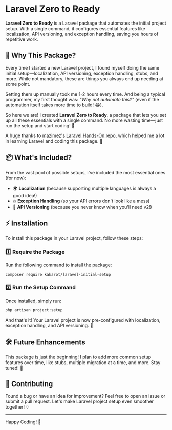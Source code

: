 # Laravel Zero to Ready

**Laravel Zero to Ready** is a Laravel package that automates the initial project setup. With a single command, it configures essential features like localization, API versioning, and exception handling, saving you hours of repetitive work.


## 🚀 Why This Package?

Every time I started a new Laravel project, I found myself doing the same initial setup—localization, API versioning, exception handling, stubs, and more. While not mandatory, these are things you always end up needing at some point.

Setting them up manually took me 1-2 hours every time. And being a typical programmer, my first thought was: *"Why not automate this?"* (even if the automation itself takes more time to build! 😂).

So here we are! I created **Laravel Zero to Ready**, a package that lets you set up all these essentials with a single command. No more wasting time—just run the setup and start coding! 🎉

A huge thanks to [mazimez's Laravel Hands-On repo](https://github.com/mazimez/laravel-hands-on), which helped me a lot in learning Laravel and coding this package. 🙌

## 📦 What's Included?

From the vast pool of possible setups, I've included the most essential ones (for now):

- 🌍 **Localization** (because supporting multiple languages is always a good idea!)
- 🔥 **Exception Handling** (so your API errors don't look like a mess)
- 🔄 **API Versioning** (because you never know when you'll need v2!)

## ⚡ Installation

To install this package in your Laravel project, follow these steps:

### 1️⃣ Require the Package

Run the following command to install the package:

```sh
composer require kakarot/laravel-initial-setup
```

### 2️⃣ Run the Setup Command

Once installed, simply run:

```sh
php artisan project:setup
```

And that's it! Your Laravel project is now pre-configured with localization, exception handling, and API versioning. 🎉

## 🛠️ Future Enhancements

This package is just the beginning! I plan to add more common setup features over time, like stubs, multiple migration at a time, and more. Stay tuned! 🚀

## 🤝 Contributing

Found a bug or have an idea for improvement? Feel free to open an issue or submit a pull request. Let's make Laravel project setup even smoother together! 💡

---

Happy Coding! 🚀

